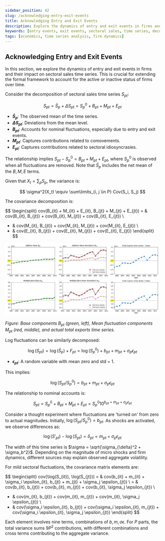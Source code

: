```yaml
---
sidebar_position: 42
slug: /acknowledging-entry-exit-events
title: Acknowledging Entry and Exit Events
description: Explore the dynamics of entry and exit events in firms and their impact on sectoral sales time series through a detailed decomposition framework.
keywords: [entry events, exit events, sectoral sales, time series, decomposition]
tags: [economics, time series analysis, firm dynamics]
---
```


## Acknowledging Entry and Exit Events

In this section, we explore the dynamics of entry and exit events in firms and their impact on sectoral sales time series. This is crucial for extending the formal framework to account for the active or inactive status of firms over time.

Consider the decomposition of sectoral sales time series $S_{pt}$:

$$
S_{pt} = \bar S_p + \Delta S_{pt} = S^0_p + B_{pt} + M_{pt} + E_{pt}
$$

- **$\bar S_p$**: The observed mean of the time series.
- **$\Delta S_{pt}$**: Deviations from the mean level.
- **$B_{pt}$**: Accounts for nominal fluctuations, especially due to entry and exit events.
- **$M_{pt}$**: Captures contributions related to comovements.
- **$E_{pt}$**: Captures contributions related to sectoral idiosyncrasies.

The relationship implies $S_{pt} - S^0_p = B_{pt} + M_{pt} + E_{pt}$, where $S^0_p$ is observed when all fluctuations are removed. Note that $\bar S_p$ includes the net mean of the $B, M, E$ terms.

Given that $X_t = \sum_p S_p$, the variance is:

$$
\sigma^2(X_t) \equiv \sum\limits_{i, j \in P} Cov(S_i, S_j)
$$

The covariance decomposition is:

$$
\begin{split}
cov(B_{it} + M_{it} + E_{it}, B_{jt} + M_{jt} + E_{jt}) = & cov(B_{it}, B_{jt}) + cov(B_{it}, M_{jt}) + cov(B_{it}, E_{jt}) \\
+ & cov(M_{it}, B_{jt}) + cov(M_{it}, M_{jt}) + cov(M_{it}, E_{jt}) \\
+ & cov(E_{it}, B_{jt}) + cov(E_{it}, M_{jt}) + cov(E_{it}, E_{jt})
\end{split}
$$

![Base Components](./figures/components_ts_M.png)

*Figure: Base components $B_{pt}$ (green, left), Mean fluctuation components $M_{pt}$ (red, middle), and actual total exports time series.*

Log fluctuations can be similarly decomposed:

$$
\log(S_{pt}) = \log(\bar S_p) + F_{pt} = \log(S^0_p) + b_{pt} + m_{pt} + \sigma_p \epsilon_{pt}
$$

- **$\epsilon_{pt}$**: A random variable with mean zero and std = 1.

This implies:

$$
\log(S_{pt}/S^0_p) = b_{pt} + m_{pt} + \sigma_p \epsilon_{pt}
$$

The relationship to nominal accounts is:

$$
S_{pt} = S^0_p + B_{pt} + M_{pt} + E_{pt} = S^0_p 10^{b_{pt} + m_{pt} + \sigma_{p} \epsilon_{pt}}
$$

Consider a thought experiment where fluctuations are 'turned on' from zero to actual magnitudes. Initially, $\log(S_{pt}/S^0_p) = b_{pt}$. As shocks are activated, we observe differences as:

$$
\log(S'_{pt}) - \log(S_{pt}) = \delta_{pt} = m_{pt} + \sigma_p \epsilon_{pt}
$$

The width of this time series is $\sigma = \sqrt{\sigma_{\delta}^2 + \sigma_b^2}$. Depending on the magnitude of micro shocks and firm dynamics, different sources may explain observed aggregate volatility.

For mild sectoral fluctuations, the covariance matrix elements are:

$$
\begin{split}
cov(\log(S_{it}), \log(S_{jt})) = & cov(b_{it} + m_{it} + \sigma_i \epsilon_{it}, b_{jt} + m_{jt} + \sigma_j \epsilon_{jt}) \\
= & cov(b_{it}, b_{jt}) + cov(b_{it}, m_{jt}) + cov(b_{it}, \sigma_j \epsilon_{jt}) \\
+ & cov(m_{it}, b_{jt}) + cov(m_{it}, m_{jt}) + cov(m_{it}, \sigma_j \epsilon_{jt}) \\
+ & cov(\sigma_i \epsilon_{it}, b_{jt}) + cov(\sigma_i \epsilon_{it}, m_{jt}) + cov(\sigma_i \epsilon_{it}, \sigma_j \epsilon_{jt})
\end{split}
$$

Each element involves nine terms, combinations of $b, m, \sigma\epsilon$. For $P$ parts, the total variance sums $9P^2$ contributions, with different combinations and cross terms contributing to the aggregate variance.